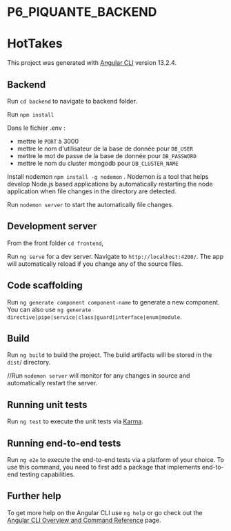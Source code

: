 # P6_PIQUANTE_BACKEND

# HotTakes

This project was generated with [Angular CLI](https://github.com/angular/angular-cli) version 13.2.4.

## Backend

Run `cd backend` to navigate to backend folder.

Run `npm install`

Dans le fichier .env :

- mettre le `PORT` à 3000
- mettre le nom d'utilisateur de la base de donnée pour `DB_USER`
- mettre le mot de passe de la base de donnée pour `DB_PASSWORD`
- mettre le nom du cluster mongodb pour `DB_CLUSTER_NAME`

Install nodemon `npm install -g nodemon` . Nodemon is a tool that helps develop Node.js based applications by automatically restarting the node application when file changes in the directory are detected.

Run `nodemon server` to start the automatically file changes.

## Development server

From the front folder `cd frontend`,

Run `ng serve` for a dev server. Navigate to `http://localhost:4200/`. The app will automatically reload if you change any of the source files.

## Code scaffolding

Run `ng generate component component-name` to generate a new component. You can also use `ng generate directive|pipe|service|class|guard|interface|enum|module`.

## Build

Run `ng build` to build the project. The build artifacts will be stored in the `dist`/ directory.

//Run `nodemon server` will monitor for any changes in source and automatically restart the server.

## Running unit tests

Run `ng test` to execute the unit tests via [Karma](https://karma-runner.github.io).

## Running end-to-end tests

Run `ng e2e` to execute the end-to-end tests via a platform of your choice. To use this command, you need to first add a package that implements end-to-end testing capabilities.

## Further help

To get more help on the Angular CLI use `ng help` or go check out the [Angular CLI Overview and Command Reference](https://angular.io/cli) page.
